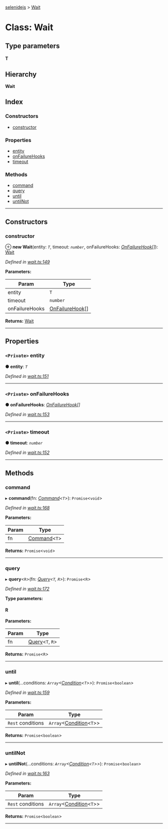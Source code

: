 [selenidejs](../README.md) > [Wait](../classes/wait.md)

# Class: Wait

## Type parameters
#### T 
## Hierarchy

**Wait**

## Index

### Constructors

* [constructor](wait.md#constructor)

### Properties

* [entity](wait.md#entity)
* [onFailureHooks](wait.md#onfailurehooks)
* [timeout](wait.md#timeout)

### Methods

* [command](wait.md#command)
* [query](wait.md#query)
* [until](wait.md#until)
* [untilNot](wait.md#untilnot)

---

## Constructors

<a id="constructor"></a>

###  constructor

⊕ **new Wait**(entity: *`T`*, timeout: *`number`*, onFailureHooks: *[OnFailureHook](../#onfailurehook)[]*): [Wait](wait.md)

*Defined in [wait.ts:149](https://github.com/KnowledgeExpert/selenidejs/blob/master/lib/wait.ts#L149)*

**Parameters:**

| Param | Type |
| ------ | ------ |
| entity | `T` |
| timeout | `number` |
| onFailureHooks | [OnFailureHook](../#onfailurehook)[] |

**Returns:** [Wait](wait.md)

___

## Properties

<a id="entity"></a>

### `<Private>` entity

**● entity**: *`T`*

*Defined in [wait.ts:151](https://github.com/KnowledgeExpert/selenidejs/blob/master/lib/wait.ts#L151)*

___
<a id="onfailurehooks"></a>

### `<Private>` onFailureHooks

**● onFailureHooks**: *[OnFailureHook](../#onfailurehook)[]*

*Defined in [wait.ts:153](https://github.com/KnowledgeExpert/selenidejs/blob/master/lib/wait.ts#L153)*

___
<a id="timeout"></a>

### `<Private>` timeout

**● timeout**: *`number`*

*Defined in [wait.ts:152](https://github.com/KnowledgeExpert/selenidejs/blob/master/lib/wait.ts#L152)*

___

## Methods

<a id="command"></a>

###  command

▸ **command**(fn: *[Command](../#command)<`T`>*): `Promise`<`void`>

*Defined in [wait.ts:168](https://github.com/KnowledgeExpert/selenidejs/blob/master/lib/wait.ts#L168)*

**Parameters:**

| Param | Type |
| ------ | ------ |
| fn | [Command](../#command)<`T`> |

**Returns:** `Promise`<`void`>

___
<a id="query"></a>

###  query

▸ **query**<`R`>(fn: *[Query](../#query)<`T`, `R`>*): `Promise`<`R`>

*Defined in [wait.ts:172](https://github.com/KnowledgeExpert/selenidejs/blob/master/lib/wait.ts#L172)*

**Type parameters:**

#### R 
**Parameters:**

| Param | Type |
| ------ | ------ |
| fn | [Query](../#query)<`T`, `R`> |

**Returns:** `Promise`<`R`>

___
<a id="until"></a>

###  until

▸ **until**(...conditions: *`Array`<[Condition](../modules/condition.md)<`T`>>*): `Promise`<`boolean`>

*Defined in [wait.ts:159](https://github.com/KnowledgeExpert/selenidejs/blob/master/lib/wait.ts#L159)*

**Parameters:**

| Param | Type |
| ------ | ------ |
| `Rest` conditions | `Array`<[Condition](../modules/condition.md)<`T`>> |

**Returns:** `Promise`<`boolean`>

___
<a id="untilnot"></a>

###  untilNot

▸ **untilNot**(...conditions: *`Array`<[Condition](../modules/condition.md)<`T`>>*): `Promise`<`boolean`>

*Defined in [wait.ts:163](https://github.com/KnowledgeExpert/selenidejs/blob/master/lib/wait.ts#L163)*

**Parameters:**

| Param | Type |
| ------ | ------ |
| `Rest` conditions | `Array`<[Condition](../modules/condition.md)<`T`>> |

**Returns:** `Promise`<`boolean`>

___

